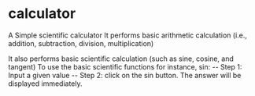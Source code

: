 # calculator
A Simple scientific calculator
It performs basic arithmetic calculation (i.e., addition, subtraction, division, multiplication)

It also performs basic scientific calculation (such as sine, cosine, and tangent)
    To use the basic scientific functions for instance, sin:
        -- Step 1: Input a given value
        -- Step 2: click on the sin button. The answer will be displayed immediately.
        
